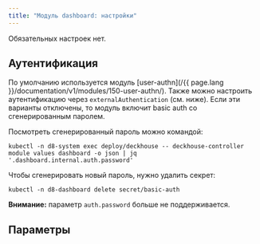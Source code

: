 ```yaml
---
title: "Модуль dashboard: настройки"
---
```


Обязательных настроек нет.

## Аутентификация

По умолчанию используется модуль [user-authn](/{{ page.lang }}/documentation/v1/modules/150-user-authn/). Также можно настроить аутентификацию через `externalAuthentication` (см. ниже).
Если эти варианты отключены, то модуль включит basic auth со сгенерированным паролем.

Посмотреть сгенерированный пароль можно командой:

```shell
kubectl -n d8-system exec deploy/deckhouse -- deckhouse-controller module values dashboard -o json | jq '.dashboard.internal.auth.password'
```

Чтобы сгенерировать новый пароль, нужно удалить секрет:

```shell
kubectl -n d8-dashboard delete secret/basic-auth
```

**Внимание:** параметр `auth.password` больше не поддерживается.

## Параметры

<!-- SCHEMA -->
